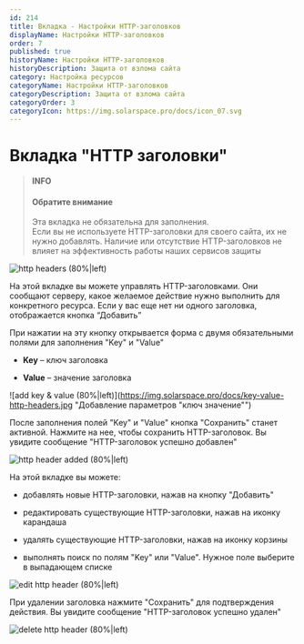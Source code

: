 ```yaml
---
id: 214
title: Вкладка - Настройки HTTP-заголовков
displayName: Настройки HTTP-заголовков
order: 7
published: true
historyName: Настройки HTTP-заголовков
historyDescription: Защита от взлома сайта
category: Настройка ресурсов
categoryName: Настройки HTTP-заголовков
categoryDescription: Защита от взлома сайта
categoryOrder: 3
categoryIcon: https://img.solarspace.pro/docs/icon_07.svg
---
```


# Вкладка "HTTP заголовки"

> **INFO**
> #### Обратите внимание
> Эта вкладка не обязательна для заполнения.  
Если вы не используете HTTP-заголовки для своего сайта, их не нужно добавлять. Наличие или отсутствие HTTP-заголовков не влияет на эффективность работы наших сервисов защиты

![http headers (80%|left)](https://img.solarspace.pro/docs/field-http-headers.jpg "Вкладка HTTP заголовки")

На этой вкладке вы можете управлять HTTP-заголовками. Они сообщают серверу, какое желаемое действие нужно выполнить для конкретного ресурса. Если у вас еще нет ни одного заголовка, отображается кнопка “Добавить”

При нажатии на эту кнопку открывается форма с двумя обязательными полями для заполнения "Key" и "Value"

- **Key** – ключ заголовка

- **Value** – значение заголовка

![add key & value (80%|left)](https://img.solarspace.pro/docs/key-value-http-headers.jpg "Добавление параметров "ключ значение"")

После заполнения полей "Key" и "Value" кнопка "Сохранить" станет активной. Нажмите на нее, чтобы сохранить HTTP-заголовок. Вы увидите сообщение "HTTP-заголовок успешно добавлен"

![http header added (80%|left)](https://img.solarspace.pro/docs/save-key-value-http-headers.jpg "Успешное добавление HTTP заголовка")

На этой вкладке вы можете:

- добавлять новые HTTP-заголовки, нажав на кнопку "Добавить"

- редактировать существующие HTTP-заголовки, нажав на иконку карандаша

- удалять существующие HTTP-заголовки, нажав на иконку корзины

- выполнять поиск по полям "Key" или "Value". Нужное поле выберите в выпадающем списке



![edit http header (80%|left)](https://img.solarspace.pro/docs/edit-key-value-http-headers.jpg "Редактирование HTTP заголовка")


При удалении заголовка нажмите "Сохранить" для подтверждения действия. Вы увидите сообщение "HTTP-заголовок успешно удален"

![delete http header (80%|left)](https://img.solarspace.pro/docs/delete-key-value-http-headers.jpg "Удаление HTTP заголовка")